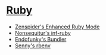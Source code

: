# [Ruby](ruby.rb)
* [Zenspider's Enhanced Ruby Mode](https://github.com/zenspider/enhanced-ruby-mode)
* [Nonsequitur's inf-ruby](https://github.com/nonsequitur/inf-ruby)
* [Endofunky's Bundler](https://github.com/endofunky/bundler.el)
* [Senny's rbenv](https://github.com/senny/rbenv.el)